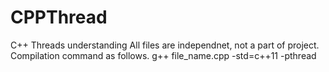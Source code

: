 # CPPThread
C++ Threads understanding
All files are independnet, not a part of project.
Compilation command as follows.
g++ file_name.cpp  -std=c++11 -pthread
